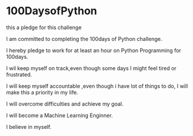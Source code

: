# 100DaysofPython


this a pledge for this challenge


I am committed to completing the 100days of Python challenge.

I hereby pledge to work for at least an hour on Python Programming for 100days.

I wil keep myself on track,even though some days I might feel tired or frustrated.

I will keep myself accountable ,even though i have lot of things to do, I will make this a priority in my life.

I will overcome difficulties and achieve my goal.

I will  become a Machine Learning Enginner.

I believe in myself.
